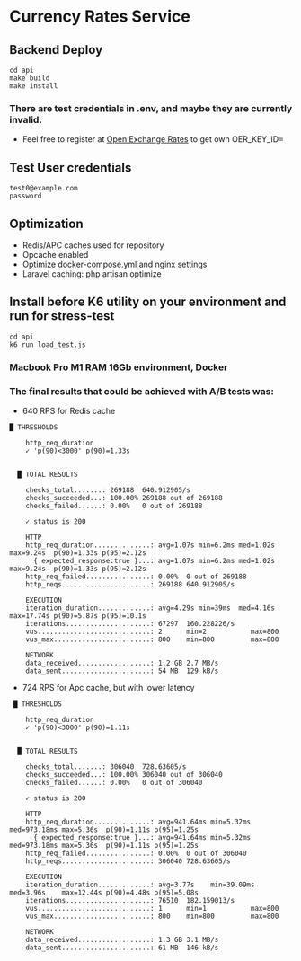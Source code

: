 # Currency Rates Service

## Backend Deploy

```
cd api
make build
make install
```

### There are test credentials in .env, and maybe they are currently invalid.
- Feel free to register at [Open Exchange Rates](https://openexchangerates.org) to get own OER_KEY_ID=

## Test User credentials
```
test0@example.com
password
```

## Optimization

- Redis/APC caches used for repository
- Opcache enabled
- Optimize docker-compose.yml and nginx settings
- Laravel caching: php artisan optimize

## Install before K6 utility on your environment and run for stress-test
```
cd api
k6 run load_test.js
```

### Macbook Pro M1 RAM 16Gb environment, Docker
### The final results that could be achieved with A/B tests was: 
- 640 RPS for Redis cache 
```
█ THRESHOLDS 

    http_req_duration
    ✓ 'p(90)<3000' p(90)=1.33s


  █ TOTAL RESULTS 

    checks_total.......: 269188  640.912905/s
    checks_succeeded...: 100.00% 269188 out of 269188
    checks_failed......: 0.00%   0 out of 269188

    ✓ status is 200

    HTTP
    http_req_duration..............: avg=1.07s min=6.2ms med=1.02s max=9.24s  p(90)=1.33s p(95)=2.12s
      { expected_response:true }...: avg=1.07s min=6.2ms med=1.02s max=9.24s  p(90)=1.33s p(95)=2.12s
    http_req_failed................: 0.00%  0 out of 269188
    http_reqs......................: 269188 640.912905/s

    EXECUTION
    iteration_duration.............: avg=4.29s min=39ms  med=4.16s max=17.74s p(90)=5.87s p(95)=10.1s
    iterations.....................: 67297  160.228226/s
    vus............................: 2      min=2           max=800
    vus_max........................: 800    min=800         max=800

    NETWORK
    data_received..................: 1.2 GB 2.7 MB/s
    data_sent......................: 54 MB  129 kB/s
```
- 724 RPS for Apc cache, but with lower latency 
```
 █ THRESHOLDS 

    http_req_duration
    ✓ 'p(90)<3000' p(90)=1.11s


  █ TOTAL RESULTS 

    checks_total.......: 306040  728.63605/s
    checks_succeeded...: 100.00% 306040 out of 306040
    checks_failed......: 0.00%   0 out of 306040

    ✓ status is 200

    HTTP
    http_req_duration..............: avg=941.64ms min=5.32ms  med=973.18ms max=5.36s  p(90)=1.11s p(95)=1.25s
      { expected_response:true }...: avg=941.64ms min=5.32ms  med=973.18ms max=5.36s  p(90)=1.11s p(95)=1.25s
    http_req_failed................: 0.00%  0 out of 306040
    http_reqs......................: 306040 728.63605/s

    EXECUTION
    iteration_duration.............: avg=3.77s    min=39.09ms med=3.96s    max=12.44s p(90)=4.48s p(95)=5.08s
    iterations.....................: 76510  182.159013/s
    vus............................: 1      min=1           max=800
    vus_max........................: 800    min=800         max=800

    NETWORK
    data_received..................: 1.3 GB 3.1 MB/s
    data_sent......................: 61 MB  146 kB/s
```



